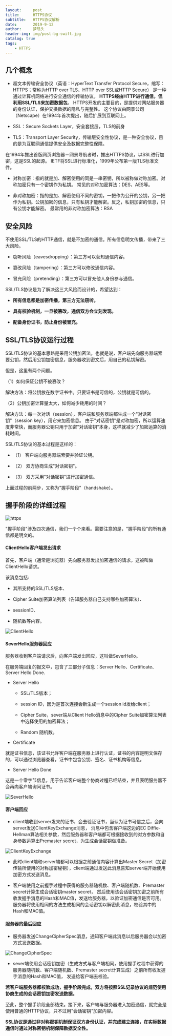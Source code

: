 ```yaml
---
layout:     post
title:      HTTPS协议
subtitle:   HTTPS协议解析
date:       2019-9-12
author:     梦尽头
header-img: img/post-bg-swift.jpg
catalog: true
tags:
    - HTTPS
---
```


## 几个概念

- 超文本传输安全协议（英语：HyperText Transfer Protocol Secure，缩写：HTTPS；常称为HTTP over TLS、HTTP over SSL或HTTP Secure）
是一种通过计算机网络进行安全通信的传输协议。
**HTTPS经由HTTP进行通信，但利用SSL/TLS来加密数据包**。
HTTPS开发的主要目的，是提供对网站服务器的身份认证，保护交换数据的隐私与完整性。
这个协议由网景公司（Netscape）在1994年首次提出，随后扩展到互联网上。

- SSL：Secure Sockets Layer，安全套接层，TLS的前身

- TLS：Transport Layer Security，传输层安全性协议，是一种安全协议，目的是为互联网通信提供安全及数据完整性保障。

在1994年推出首版网页浏览器－网景导航者时，推出HTTPS协议，以SSL进行加密，这是SSL的起源。
IETF将SSL进行标准化，1999年公布第一版TLS标准文件。

- 对称加密：指的就是加、解密使用的同是一串密钥，所以被称做对称加密。对称加密只有一个密钥作为私钥。
  常见的对称加密算法：DES，AES等。
  
- 非对称加密：指的是加、解密使用不同的密钥，一把作为公开的公钥，另一把作为私钥。公钥加密的信息，只有私钥才能解密。反之，私钥加密的信息，只有公钥才能解密。
最常用的非对称加密算法：RSA

## 安全风险

不使用SSL/TLS的HTTP通信，就是不加密的通信。所有信息明文传播，带来了三大风险。

- 窃听风险（eavesdropping）：第三方可以获知通信内容。
  
- 篡改风险（tampering）：第三方可以修改通信内容。
  
- 冒充风险（pretending）：第三方可以冒充他人身份参与通信。

SSL/TLS协议是为了解决这三大风险而设计的，希望达到：

- **所有信息都是加密传播，第三方无法窃听。**

- **具有校验机制，一旦被篡改，通信双方会立刻发现。**

- **配备身份证书，防止身份被冒充。**


## SSL/TLS协议运行过程

SSL/TLS协议的基本思路是采用公钥加密法，也就是说，客户端先向服务器端索要公钥，然后用公钥加密信息，服务器收到密文后，用自己的私钥解密。

但是，这里有两个问题。

（1）如何保证公钥不被篡改？

解决方法：将公钥放在数字证书中。只要证书是可信的，公钥就是可信的。

（2）公钥加密计算量太大，如何减少耗用的时间？

解决方法：每一次对话（session），客户端和服务器端都生成一个"对话密钥"（session key），用它来加密信息。
由于"对话密钥"是对称加密，所以运算速度非常快，而服务器公钥只用于加密"对话密钥"本身，这样就减少了加密运算的消耗时间。

SSL/TLS协议的基本过程是这样的：

- （1） 客户端向服务器端索要并验证公钥。

- （2） 双方协商生成"对话密钥"。

- （3） 双方采用"对话密钥"进行加密通信。

上面过程的前两步，又称为"握手阶段"（handshake）。

## 握手阶段的详细过程

![https](https://lzweife.github.io/img/https.png)

"握手阶段"涉及四次通信，我们一个个来看。需要注意的是，"握手阶段"的所有通信都是明文的。

#### ClientHello客户端发出请求

首先，客户端（通常是浏览器）先向服务器发出加密通信的请求，这被叫做ClientHello请求。

该消息包括:

- 其所支持的SSL/TLS版本、

- Cipher Suite加密算法列表（告知服务器自己支持哪些加密算法）、

- sessionID、

- 随机数等内容。

![ClientHello](https://lzweife.github.io/img/clientHello.png)

#### SeverHello服务器回应

服务器收到客户端请求后，向客户端发出回应，这叫做SeverHello。

在服务端回复的报文中，包含了三部分子信息：Server Hello、Certificate、Server Hello Done.

- Server Hello

    - SSL/TLS版本；

    - session ID，因为是首次连接会新生成一个session id发给client；

    - Cipher Suite，sever端从Client Hello消息中的Cipher Suite加密算法列表中选择使用的加密算法；

    - Random 随机数。

- Certificate

就是证书信息，该证书允许客户端在服务器上进行认证，证书的内容是明文保存的，可以通过浏览器查看，证书中包含公钥、签名、证书机构等信息。                                             

- Server Hello Done

这是一个零字节信息，用于告诉客户端整个协商过程已经结束，并且表明服务器不会再向客户端询问证书。

![SeverHello](https://lzweife.github.io/img/severHello.png)

#### 客户端回应

- client端收到server发来的证书，会去验证证书，当认为证书可信之后，会向server发送ClientKeyExchange消息，
消息中包含客户端这边的EC Diffie-Hellman算法相关参数，然后服务器和客户端都可根据接收到的对方参数和自身参数运算出Premaster secret，为生成会话密钥做准备。

![ClientKeyExchange](https://lzweife.github.io/img/clientKeyExchange.png)


- 此时client端和server端都可以根据之前通信内容计算出Master Secret（加密传输所使用的对称加密秘钥），client端通过发送此消息告知server端开始使用加密方式发送消息。

- 客户端使用之前握手过程中获得的服务器随机数、客户端随机数、Premaster secret计算生成会话密钥master secret，
然后使用该会话密钥加密之前所有收发握手消息的Hash和MAC值，发送给服务器，以验证加密通信是否可用。
服务器将使用相同的方法生成相同的会话密钥以解密此消息，校验其中的Hash和MAC值。


#### 服务器的最后回应

- 服务器发送ChangeCipherSpec消息，通知客户端此消息以后服务器会以加密方式发送数据。

![ChangeCipherSpec](https://lzweife.github.io/img/changeCipherSpec.png)

- sever端使用会话密钥加密（生成方式与客户端相同，使用握手过程中获得的服务器随机数、客户端随机数、Premaster secret计算生成）之前所有收发握手消息的Hash和MAC值，
发送给客户端去校验。

**若客户端服务器都校验成功，握手阶段完成，双方将按照SSL记录协议的规范使用协商生成的会话密钥加密发送数据。**

至此，整个握手阶段全部结束。接下来，客户端与服务器进入加密通信，就完全是使用普通的HTTP协议，只不过用"会话密钥"加密内容。

**SSL协议是通过非对称密钥机制保证双方身份认证，并完成建立连接，在实际数据通信时通过对称密钥机制保障数据安全性。**


























